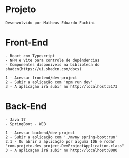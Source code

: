 # Projeto 
    Desenvolvido por Matheus Eduardo Fachini
    
# Front-End
    - React com Typescript
    - NPM e Vite para controle de depêndencias
    - Componentes disponiveis na biblioteca do shadcn(https://ui.shadcn.com/docs)
    
    1 - Acessar frontend/dev-project
    2 - Subir a aplicação com 'npm run dev'
    3 - A aplicaçao irá subir no http://localhost:5173
    
# Back-End
    - Java 17
    - SpringBoot - WEB

    1 - Acessar backend/dev-project
    2 - Subir a aplicação com './mvnw spring-boot:run'
    2.1 - Ou abrir a aplicação por alguma IDE e rodar "com.projeto.dev_project.DevProjectApplication.class"
    3 - A aplicaçao irá subir no http://localhost:8080
    
